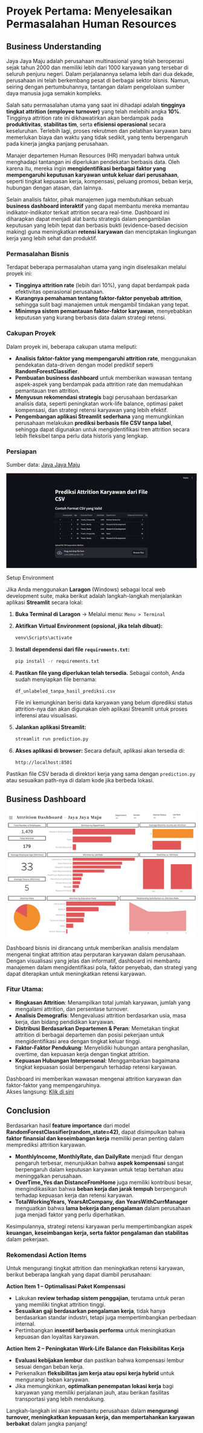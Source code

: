 # Proyek Pertama: Menyelesaikan Permasalahan Human Resources

## Business Understanding

Jaya Jaya Maju adalah perusahaan multinasional yang telah beroperasi sejak tahun 2000 dan memiliki lebih dari 1000 karyawan yang tersebar di seluruh penjuru negeri. Dalam perjalanannya selama lebih dari dua dekade, perusahaan ini telah berkembang pesat di berbagai sektor bisnis. Namun, seiring dengan pertumbuhannya, tantangan dalam pengelolaan sumber daya manusia juga semakin kompleks.

Salah satu permasalahan utama yang saat ini dihadapi adalah **tingginya tingkat attrition (employee turnover)** yang telah melebihi angka **10%**. Tingginya attrition rate ini dikhawatirkan akan berdampak pada **produktivitas**, **stabilitas tim**, serta **efisiensi operasional** secara keseluruhan. Terlebih lagi, proses rekrutmen dan pelatihan karyawan baru memerlukan biaya dan waktu yang tidak sedikit, yang tentu berpengaruh pada kinerja jangka panjang perusahaan.

Manajer departemen Human Resources (HR) menyadari bahwa untuk menghadapi tantangan ini diperlukan pendekatan berbasis data. Oleh karena itu, mereka ingin **mengidentifikasi berbagai faktor yang mempengaruhi keputusan karyawan untuk keluar dari perusahaan**, seperti tingkat kepuasan kerja, kompensasi, peluang promosi, beban kerja, hubungan dengan atasan, dan lainnya.

Selain analisis faktor, pihak manajemen juga membutuhkan sebuah **business dashboard interaktif** yang dapat membantu mereka memantau indikator-indikator terkait attrition secara real-time. Dashboard ini diharapkan dapat menjadi alat bantu strategis dalam pengambilan keputusan yang lebih tepat dan berbasis bukti (evidence-based decision making) guna meningkatkan **retensi karyawan** dan menciptakan lingkungan kerja yang lebih sehat dan produktif.

### Permasalahan Bisnis

Terdapat beberapa permasalahan utama yang ingin diselesaikan melalui proyek ini:  
- **Tingginya attrition rate** (lebih dari 10%), yang dapat berdampak pada efektivitas operasional perusahaan.  
- **Kurangnya pemahaman tentang faktor-faktor penyebab attrition**, sehingga sulit bagi manajemen untuk mengambil tindakan yang tepat.  
- **Minimnya sistem pemantauan faktor-faktor karyawan**, menyebabkan keputusan yang kurang berbasis data dalam strategi retensi.  

### Cakupan Proyek

Dalam proyek ini, beberapa cakupan utama meliputi:  
- **Analisis faktor-faktor yang mempengaruhi attrition rate**, menggunakan pendekatan data-driven dengan model prediktif seperti **RandomForestClassifier**.  
- **Pembuatan business dashboard** untuk memberikan wawasan tentang aspek-aspek yang berdampak pada attrition rate dan memudahkan pemantauan tren attrition.  
- **Menyusun rekomendasi strategis** bagi perusahaan berdasarkan analisis data, seperti peningkatan work-life balance, optimasi paket kompensasi, dan strategi retensi karyawan yang lebih efektif.  
- **Pengembangan aplikasi Streamlit sederhana** yang memungkinkan perusahaan melakukan **prediksi berbasis file CSV tanpa label**, sehingga dapat digunakan untuk mengidentifikasi tren attrition secara lebih fleksibel tanpa perlu data historis yang lengkap.  

### Persiapan

Sumber data: [Jaya Jaya Maju](https://github.com/dicodingacademy/dicoding_dataset/blob/main/employee/employee_data.csv)

<img src="streamlit.png" alt="alt text" width="whatever" height="whatever">

Setup Environment

Jika Anda menggunakan **Laragon** (Windows) sebagai local web development suite, maka berikut adalah langkah-langkah menjalankan aplikasi **Streamlit** secara lokal:

1. **Buka Terminal di Laragon**
   → Melalui menu: `Menu > Terminal`

2. **Aktifkan Virtual Environment (opsional, jika telah dibuat):**

   ```bash
   venv\Scripts\activate
   ```

3. **Install dependensi dari file `requirements.txt`:**

   ```bash
   pip install -r requirements.txt
   ```

4. **Pastikan file yang diperlukan telah tersedia.**
   Sebagai contoh, Anda sudah menyiapkan file bernama:

   ```
   df_unlabeled_tanpa_hasil_prediksi.csv
   ```

   File ini kemungkinan berisi data karyawan yang belum diprediksi status attrition-nya dan akan digunakan oleh aplikasi Streamlit untuk proses inferensi atau visualisasi.

5. **Jalankan aplikasi Streamlit:**

   ```bash
   streamlit run prediction.py
   ```

6. **Akses aplikasi di browser:**
   Secara default, aplikasi akan tersedia di:

   ```
   http://localhost:8501
   ```

Pastikan file CSV berada di direktori kerja yang sama dengan `prediction.py` atau sesuaikan path-nya di dalam kode jika berbeda lokasi.

## Business Dashboard

<img src="sendhyma-dahsboard.png" alt="alt text" width="whatever" height="whatever">

Dashboard bisnis ini dirancang untuk memberikan analisis mendalam mengenai tingkat attrition atau perputaran karyawan dalam perusahaan. Dengan visualisasi yang jelas dan informatif, dashboard ini membantu manajemen dalam mengidentifikasi pola, faktor penyebab, dan strategi yang dapat diterapkan untuk meningkatkan retensi karyawan.

### **Fitur Utama:**
- **Ringkasan Attrition**: Menampilkan total jumlah karyawan, jumlah yang mengalami attrition, dan persentase turnover.
- **Analisis Demografis**: Mengevaluasi attrition berdasarkan usia, masa kerja, dan bidang pendidikan karyawan.
- **Distribusi Berdasarkan Departemen & Peran**: Memetakan tingkat attrition di berbagai departemen dan posisi pekerjaan untuk mengidentifikasi area dengan tingkat keluar tinggi.
- **Faktor-Faktor Pendukung**: Menyelidiki hubungan antara penghasilan, overtime, dan kepuasan kerja dengan tingkat attrition.
- **Kepuasan Hubungan Interpersonal**: Menggambarkan bagaimana tingkat kepuasan sosial berpengaruh terhadap retensi karyawan.

Dashboard ini memberikan wawasan mengenai attrition karyawan dan faktor-faktor yang mempengaruhinya.  
Akses langsung: [Klik di sini](https://public.tableau.com/views/SubmissionPertamaMenyelesaikanPermasalahanHumanResources/Dashboard1?:language=en-US&:sid=&:redirect=auth&:display_count=n&:origin=viz_share_link)

## Conclusion

Berdasarkan hasil **feature importance** dari model **RandomForestClassifier(random_state=42)**, dapat disimpulkan bahwa **faktor finansial dan keseimbangan kerja** memiliki peran penting dalam memprediksi attrition karyawan.  
- **MonthlyIncome, MonthlyRate, dan DailyRate** menjadi fitur dengan pengaruh terbesar, menunjukkan bahwa **aspek kompensasi** sangat berpengaruh dalam keputusan karyawan untuk tetap bertahan atau meninggalkan perusahaan.  
- **OverTime_Yes dan DistanceFromHome** juga memiliki kontribusi besar, mengindikasikan bahwa **beban kerja dan jarak tempuh** berpengaruh terhadap kepuasan kerja dan retensi karyawan.  
- **TotalWorkingYears, YearsAtCompany, dan YearsWithCurrManager** menguatkan bahwa **lama bekerja dan pengalaman** dalam perusahaan juga menjadi faktor yang perlu diperhatikan.  

Kesimpulannya, strategi retensi karyawan perlu mempertimbangkan aspek **keuangan, keseimbangan kerja, serta faktor pengalaman dan stabilitas** dalam pekerjaan.

### Rekomendasi Action Items

Untuk mengurangi tingkat attrition dan meningkatkan retensi karyawan, berikut beberapa langkah yang dapat diambil perusahaan:

**Action Item 1 – Optimalisasi Paket Kompensasi**  
- Lakukan **review terhadap sistem penggajian**, terutama untuk peran yang memiliki tingkat attrition tinggi.  
- **Sesuaikan gaji berdasarkan pengalaman kerja**, tidak hanya berdasarkan standar industri, tetapi juga mempertimbangkan perbedaan internal.  
- Pertimbangkan **insentif berbasis performa** untuk meningkatkan kepuasan dan loyalitas karyawan.  

**Action Item 2 – Peningkatan Work-Life Balance dan Fleksibilitas Kerja**  
- **Evaluasi kebijakan lembur** dan pastikan bahwa kompensasi lembur sesuai dengan beban kerja.  
- Perkenalkan **fleksibilitas jam kerja atau opsi kerja hybrid** untuk mengurangi beban karyawan.  
- Jika memungkinkan, **optimalkan penempatan lokasi kerja** bagi karyawan yang memiliki perjalanan jauh, atau berikan fasilitas transportasi yang lebih mendukung.  

Langkah-langkah ini akan membantu perusahaan dalam **mengurangi turnover, meningkatkan kepuasan kerja, dan mempertahankan karyawan berbakat** dalam jangka panjang!

